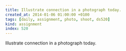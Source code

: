 ```yaml
---
title: Illustrate connection in a photograph today.
created_at: 2014-01-06 01:00:00 +0100
tags: [daily, assignment, photo, shoot, ds520]
kind: assignment
index: 520
---
```


Illustrate connection in a photograph today.
